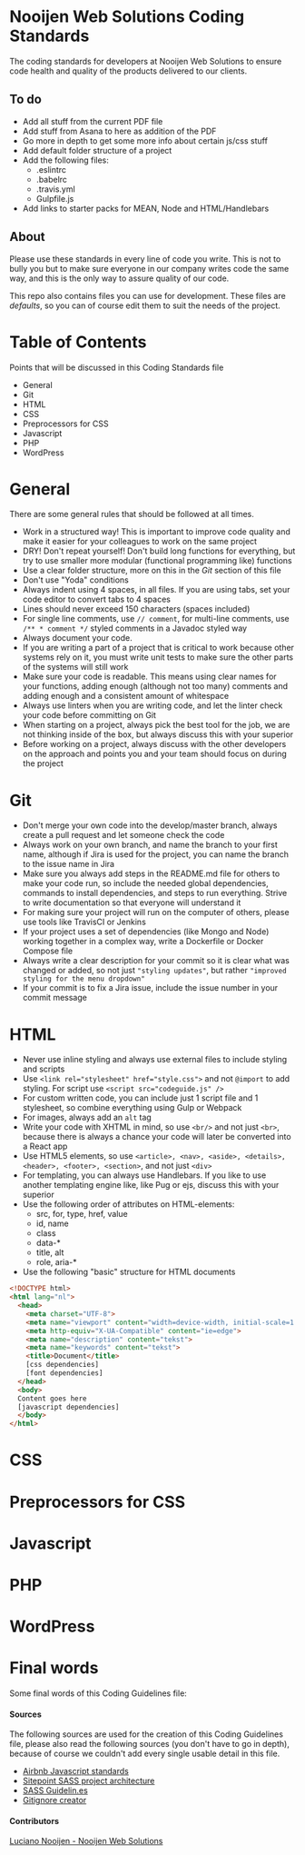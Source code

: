 # Nooijen Web Solutions Coding Standards

The coding standards for developers at Nooijen Web Solutions to ensure code health and quality of the products delivered to our clients.

## To do

* Add all stuff from the current PDF file
* Add stuff from Asana to here as addition of the PDF
* Go more in depth to get some more info about certain js/css stuff
* Add default folder structure of a project
* Add the following files:
  * .eslintrc
  * .babelrc
  * .travis.yml
  * Gulpfile.js
* Add links to starter packs for MEAN, Node and HTML/Handlebars

## About

Please use these standards in every line of code you write. This is not to bully you but to make sure everyone in our company writes code the same way, and this is the only way to assure quality of our code.

This repo also contains files you can use for development. These files are *defaults*, so you can of course edit them to suit the needs of the project.

# Table of Contents

Points that will be discussed in this Coding Standards file

* General
* Git
* HTML
* CSS
* Preprocessors for CSS
* Javascript
* PHP
* WordPress

# General

There are some general rules that should be followed at all times.

* Work in a structured way! This is important to improve code quality and make it easier for your colleagues to work on the same project
* DRY! Don't repeat yourself! Don't build long functions for everything, but try to use smaller more modular (functional programming like) functions
* Use a clear folder structure, more on this in the *Git* section of this file
* Don't use "Yoda" conditions
* Always indent using 4 spaces, in all files. If you are using tabs, set your code editor to convert tabs to 4 spaces
* Lines should never exceed 150 characters (spaces included)
* For single line comments, use `// comment`, for multi-line comments, use `/** * comment */` styled comments in a Javadoc styled way
* Always document your code.
* If you are writing a part of a project that is critical to work because other systems rely on it, you must write unit tests to make sure the other parts of the systems will still work
* Make sure your code is readable. This means using clear names for your functions, adding enough (although not too many) comments and adding enough and a consistent amount of whitespace
* Always use linters when you are writing code, and let the linter check your code before committing on Git
* When starting on a project, always pick the best tool for the job, we are not thinking inside of the box, but always discuss this with your superior
* Before working on a project, always discuss with the other developers on the approach and points you and your team should focus on during the project

# Git

* Don't merge your own code into the develop/master branch, always create a pull request and let someone check the code
* Always work on your own branch, and name the branch to your first name, although if Jira is used for the project, you can name the branch to the issue name in Jira
* Make sure you always add steps in the README.md file for others to make your code run, so include the needed global dependencies, commands to install dependencies, and steps to run everything. Strive to write documentation so that everyone will understand it
* For making sure your project will run on the computer of others, please use tools like TravisCI or Jenkins
* If your project uses a set of dependencies (like Mongo and Node) working together in a complex way, write a Dockerfile or Docker Compose file
* Always write a clear description for your commit so it is clear what was changed or added, so not just `"styling updates"`, but rather `"improved styling for the menu dropdown"`
* If your commit is to fix a Jira issue, include the issue number in your commit message

# HTML

* Never use inline styling and always use external files to include styling and scripts
* Use `<link rel="stylesheet" href="style.css">` and not `@import` to add styling. For script use `<script src="codeguide.js" />`
* For custom written code, you can include just 1 script file and 1 stylesheet, so combine everything using Gulp or Webpack
* For images, always add an `alt` tag
* Write your code with XHTML in mind, so use `<br/>` and not just `<br>`, because there is always a chance your code will later be converted into a React app
* Use HTML5 elements, so use `<article>, <nav>, <aside>, <details>, <header>, <footer>, <section>`, and not just `<div>`
* For templating, you can always use Handlebars. If you like to use another templating engine like, like Pug or ejs, discuss this with your superior
* Use the following order of attributes on HTML-elements:
  * src, for, type, href, value
  * id, name
  * class
  * data-*
  * title, alt
  * role, aria-*
* Use the following "basic" structure for HTML documents
```html
<!DOCTYPE html>
<html lang="nl">
  <head>
    <meta charset="UTF-8">
    <meta name="viewport" content="width=device-width, initial-scale=1.0">
    <meta http-equiv="X-UA-Compatible" content="ie=edge">
    <meta name="description" content="tekst">
    <meta name="keywords" content="tekst">
    <title>Document</title>
    [css dependencies]
    [font dependencies]
  </head>
  <body>
  Content goes here
  [javascript dependencies]
  </body>
</html>
```

# CSS

# Preprocessors for CSS

# Javascript

# PHP

# WordPress

# Final words

Some final words of this Coding Guidelines file:

#### Sources

The following sources are used for the creation of this Coding Guidelines file, please also read the following sources (you don't have to go in depth), because of course we couldn't add every single usable detail in this file.

* [Airbnb Javascript standards](https://github.com/airbnb/javascript)
* [Sitepoint SASS project architecture](https://www.sitepoint.com/architecture-sass-project/)
* [SASS Guidelin.es](https://sass-guidelin.es/#extend)
* [Gitignore creator](https://www.gitignore.io/)

#### Contributors

[Luciano Nooijen - Nooijen Web Solutions](https://nooijensolutions.nl)